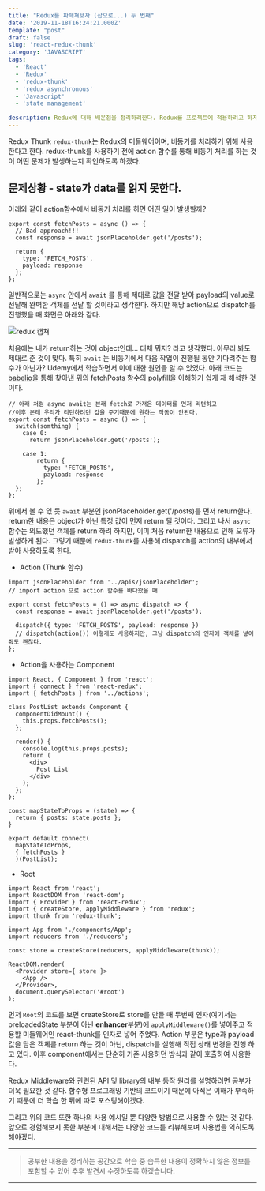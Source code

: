 ```yaml
---
title: "Redux를 파헤쳐보자 (삽으로...) 두 번째"
date: '2019-11-18T16:24:21.000Z'
template: "post"
draft: false
slug: 'react-redux-thunk'
category: 'JAVASCRIPT'
tags:
  - 'React'
  - 'Redux'
  - 'redux-thunk'
  - 'redux asynchronous'
  - 'Javascript'
  - 'state management'

description: Redux에 대해 배운점을 정리하려한다. Redux를 프로젝트에 적용하려고 하지만 아직 적용 전이다. 일단 학습한 내용을 정리하고 이를 토대로 프로젝트에 대입하며 현재 포스트를 수정해 나갈 계획이다. 이번에는 앞의 내용에 추가하여 redux-thunk를 정리하겠다.
---
```




Redux Thunk `redux-thunk`는 Redux의 미들웨어이며, 비동기를 처리하기 위해 사용한다고 한다. redux-thunk를 사용하기 전에 action 함수를 통해 비동기 처리를 하는 것이 어떤 문제가 발생하는지 확인하도록 하겠다.

## 문제상황 - state가 data를 읽지 못한다.

아래와 같이 action함수에서 비동기 처리를 하면 어떤 일이 발생할까?

```
export const fetchPosts = async () => {
  // Bad approach!!!
  const response = await jsonPlaceholder.get('/posts');

  return {
    type: 'FETCH_POSTS',
    payload: response
  };
};
```

일반적으로는 `async` 안에서 `await` 를 통해 제대로 값을 전달 받아 payload의 value로 전달해 완벽한 객체를 전달 할 것이라고 생각한다. 하지만 해당 action으로 dispatch를 진행했을 때 화면은 아래와 같다.

![redux 캡쳐](https://user-images.githubusercontent.com/37759759/69032591-3e610b80-0a20-11ea-9b28-4c71543e800a.JPG)

처음에는 내가 return하는 것이 object인데... 대체 뭐지? 라고 생각했다. 아무리 봐도 제대로 준 것이 맞다. 특히 `await` 는 비동기에서 다음 작업이 진행될 동안 기다려주는 함수가 아닌가? Udemy에서 학습하면서 이에 대한 원인을 알 수 있었다. 아래 코드는 [babelio](https://babeljs.io/)을 통해 찾아낸 위의 fetchPosts 함수의 polyfill을 이해하기 쉽게 재 해석한 것이다.

```
// 아래 처럼 async await는 본래 fetch로 가져온 데이터를 먼저 리턴하고 
//이후 본래 우리가 리턴하려던 값을 주기때문에 원하는 작동이 안된다.
export const fetchPosts = async () => {
  switch(somthing) {
    case 0:
      return jsonPlaceholder.get('/posts');

    case 1:
        return {
          type: 'FETCH_POSTS',
          payload: response
        };
  };
};
```
위에서 볼 수 있 듯 `await` 부분인 jsonPlaceholder.get('/posts)를 먼저 return한다. return한 내용은 object가 아닌 특정 값이 먼저 return 될 것이다. 그리고 나서 `async` 함수는 의도했던 객체를 return 하려 하지만, 이미 처음 return한 내용으로 인해 오류가 발생하게 된다. 그렇기 때문에 `redux-thunk`를 사용해 dispatch를 action의 내부에서 받아 사용하도록 한다.

- Action (Thunk 함수)
```
import jsonPlaceholder from '../apis/jsonPlaceholder';
// import action 으로 action 함수를 바다왔을 때

export const fetchPosts = () => async dispatch => {
  const response = await jsonPlaceholder.get('/posts');

  dispatch({ type: 'FETCH_POSTS', payload: response })
  // dispatch(action()) 이렇게도 사용하지만, 그냥 dispatch의 인자에 객체를 넣어 줘도 괜찮다.
};
```

- Action을 사용하는 Component
```
import React, { Component } from 'react';
import { connect } from 'react-redux';
import { fetchPosts } from '../actions';

class PostList extends Component {
  componentDidMount() {
    this.props.fetchPosts();
  };

  render() {
    console.log(this.props.posts);
    return (
      <div>
        Post List
      </div>
    );
  };
};

const mapStateToProps = (state) => {
  return { posts: state.posts };
}

export default connect(
  mapStateToProps, 
  { fetchPosts }
  )(PostList);
```

- Root
```
import React from 'react';
import ReactDOM from 'react-dom';
import { Provider } from 'react-redux';
import { createStore, applyMiddleware } from 'redux';
import thunk from 'redux-thunk';

import App from './components/App';
import reducers from './reducers';

const store = createStore(reducers, applyMiddleware(thunk));

ReactDOM.render(
  <Provider store={ store }>
    <App />
  </Provider>,
  document.querySelector('#root')
);
```

먼저 `Root`의 코드를 보면 createStore로 store를 만들 때 두번째 인자(여기서는 preloadedState 부분이 아닌 **enhancer**부분)에 `applyMiddleware()`를 넣어주고 적용할 미들웨어인 react-thunk를 인자로 넣어 주었다. Action 부분은 type과 payload 값을 담은 객체를 return 하는 것이 아닌, dispatch를 실행해 직접 상태 변경을 진행 하고 있다. 이후 component에서는 단순히 기존 사용하던 방식과 같이 호출하여 사용한다.

Redux Middleware와 관련된 API 및 library의 내부 동작 원리를 설명하려면 공부가 더욱 필요한 것 같다. 함수형 프로그래밍 기반의 코드이기 때문에 아직은 이해가 부족하기 때문에 더 학습 한 뒤에 따로 포스팅해야겠다.

그리고 위의 코드 또한 하나의 사용 예시일 뿐 다양한 방법으로 사용할 수 있는 것 같다. 앞으로 경험해보지 못한 부분에 대해서는 다양한 코드를 리뷰해보며 사용법을 익히도록 해야겠다.

___

> 공부한 내용을 정리하는 공간으로 학습 중 습득한 내용이 정확하지 않은 정보를 포함할 수 있어 추후 발견시 수정하도록 하겠습니다.

---
